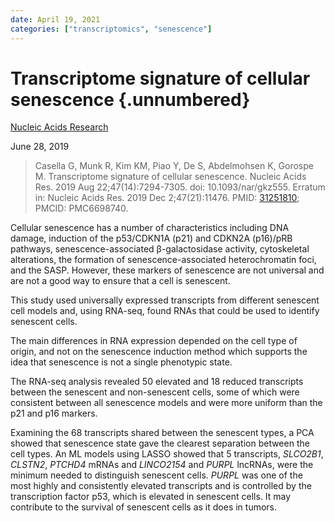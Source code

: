 ```yaml
---
date: April 19, 2021
categories: ["transcriptomics", "senescence"]
---
```


# Transcriptome signature of cellular senescence {.unnumbered}

[Nucleic Acids Research](https://doi.org/10.1093/nar/gkz555)

June 28, 2019

> Casella G, Munk R, Kim KM, Piao Y, De S, Abdelmohsen K, Gorospe M.
> Transcriptome signature of cellular senescence. Nucleic Acids Res. 2019 Aug
> 22;47(14):7294-7305. doi: 10.1093/nar/gkz555. Erratum in: Nucleic Acids Res.
> 2019 Dec 2;47(21):11476. PMID:
> [31251810](https://pubmed.ncbi.nlm.nih.gov/31251810); PMCID: PMC6698740.

Cellular senescence has a number of characteristics including DNA damage,
induction of the p53/CDKN1A (p21) and CDKN2A (p16)/pRB pathways,
senescence-associated β-galactosidase activity, cytoskeletal alterations, the
formation of senescence-associated heterochromatin foci, and the SASP. However,
these markers of senescence are not universal and are not a good way to ensure
that a cell is senescent.

This study used universally expressed transcripts from different senescent cell
models and, using RNA-seq, found RNAs that could be used to identify senescent
cells.

The main differences in RNA expression depended on the cell type of origin, and
not on the senescence induction method which supports the idea that senescence
is not a single phenotypic state.

The RNA-seq analysis revealed 50 elevated and 18 reduced transcripts between the
senescent and non-senescent cells, some of which were consistent between all
senescence models and were more uniform than the p21 and p16 markers.

Examining the 68 transcripts shared between the senescent types, a PCA showed
that senescence state gave the clearest separation between the cell types. An ML
models using LASSO showed that 5 transcripts, *SLCO2B1*, *CLSTN2*, *PTCHD4*
mRNAs and *LINCO2154* and *PURPL* lncRNAs, were the minimum needed to
distinguish senescent cells. *PURPL* was one of the most highly and consistently
elevated transcripts and is controlled by the transcription factor p53, which is
elevated in senescent cells. It may contribute to the survival of senescent
cells as it does in tumors.
